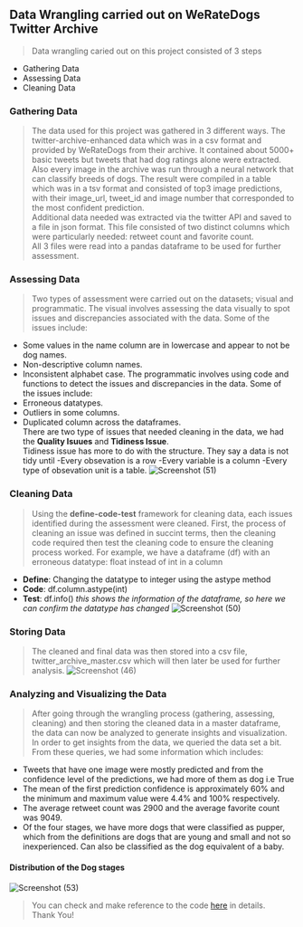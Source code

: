 ## Data Wrangling carried out on WeRateDogs Twitter Archive
> Data wrangling caried out on this project consisted of 3 steps
- Gathering Data
- Assessing Data
- Cleaning Data
### Gathering Data
> The data used for this project was gathered in 3 different ways. The twitter-archive-enhanced data which was in a csv format and provided by WeRateDogs from their archive. It contained about 5000+ basic tweets but tweets that had dog ratings alone were extracted.
</br> Also every image in the archive was run through a neural network that can classify breeds of dogs. The result were compiled in a table which was in a tsv format and consisted of top3 image predictions, with their image_url, tweet_id and image number that corresponded to the most confident prediction.
</br> Additional data needed was extracted via the twitter API and saved to a file in json format. This file consisted of two distinct columns which were particularly needed: retweet count and favorite count.
</br> All 3 files were read into a pandas dataframe to be used for further assessment.
### Assessing Data
> Two types of assessment were carried out on the datasets; visual and programmatic.
The visual involves assessing the data visually to spot issues and discrepancies associated with the data. Some of the issues include:
- Some values in the name column are in lowercase and appear to not be dog names.
- Non-descriptive column names.
- Inconsistent alphabet case.
The programmatic involves using code and functions to detect the issues and discrepancies in the data. Some of the issues include:
- Erroneous datatypes.
- Outliers in some columns.
- Duplicated column across the dataframes.
</br> There are two type of issues that needed cleaning in the data, we had the **Quality Isuues** and **Tidiness Issue**.
</br> Tidiness issue has more to do with the structure. They say a data is not tidy until
-Every obsevation is a row
-Every variable is a column
-Every type of obsevation unit is a table.
![Screenshot (51)](https://user-images.githubusercontent.com/106492366/180768452-41bc6db1-6a71-4fcf-942c-148dcf3f6c43.png)

### Cleaning Data
> Using the **define-code-test** framework for cleaning data, each issues identified during the assessment were cleaned. First, the process of cleaning an issue was defined in succint terms, then the cleaning code required then test the cleaning code to ensure the cleaning process worked.
For example, we have a dataframe (df) with an erroneous datatype: float instead of int in a column
- **Define**: Changing the datatype to integer using the astype method
- **Code**: df.column.astype(int)
- **Test**: df.info() *this shows the information of the dataframe, so here we can confirm the datatype has changed*
![Screenshot (50)](https://user-images.githubusercontent.com/106492366/180768612-b8bdc2d8-7fe8-4469-a077-0dcef291dd8c.png)


### Storing Data
> The cleaned and final data was then stored into a csv file, twitter_archive_master.csv which will then later be used for further analysis.
![Screenshot (46)](https://user-images.githubusercontent.com/106492366/180764517-1bbf3873-db90-4ac6-af48-15dc18259b20.png)

### Analyzing and Visualizing the Data
> After going through the wrangling process (gathering, assessing, cleaning) and then storing the cleaned data in a master dataframe, the data can now be analyzed to generate insights and visualization.
In order to get insights from the data, we queried the data set a bit. From these queries, we had some information which includes:
- Tweets that have one image were mostly predicted and from the confidence level of the predictions, we had more of them as dog i.e True
- The mean of the first prediction confidence is approximately 60% and the minimum and maximum value were 4.4% and 100% respectively.
- The average retweet count was 2900 and the average favorite count was 9049.
- Of the four stages, we have more dogs that were classified as pupper, which from the definitions are dogs that are young and small and not so inexperienced. Can also be classified as the dog equivalent of a baby.

#### Distribution of the Dog stages
![Screenshot (53)](https://user-images.githubusercontent.com/106492366/180769675-c730986e-4d27-4ac0-bbb2-8904722b45f7.png)

> You can check and make reference to the code [here](https://github.com/BrownEyes01/Data-Wrangling/commit/ba4e427627ab4f5a5929e731f9e38ed9a144c1ae) in details.
</br> Thank You!
